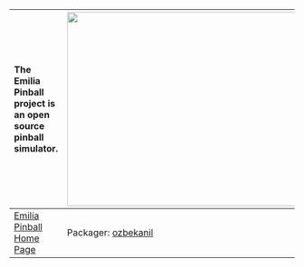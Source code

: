 | The Emilia Pinball project is an open source pinball simulator. | <a href='http://www.youtube.com/watch?feature=player_embedded&v=OrAqe4rwZRE' target='_blank'><img src='http://img.youtube.com/vi/OrAqe4rwZRE/0.jpg' width='425' height=344 /></a> |
|:----------------------------------------------------------------|:----------------------------------------------------------------------------------------------------------------------------------------------------------------------------------|
|[Emilia Pinball Home Page](http://pinball.sourceforge.net/)| Packager: [ozbekanil](ozbekanil.md) |